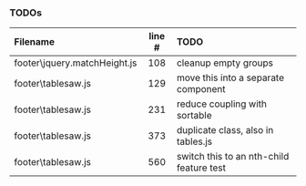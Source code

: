 ### TODOs
| Filename | line # | TODO
|:------|:------:|:------
| footer\jquery.matchHeight.js | 108 | cleanup empty groups
| footer\tablesaw.js | 129 | move this into a separate component
| footer\tablesaw.js | 231 | reduce coupling with sortable
| footer\tablesaw.js | 373 | duplicate class, also in tables.js
| footer\tablesaw.js | 560 | switch this to an nth-child feature test